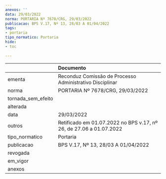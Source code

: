 ```yaml
---
anexos: ''
data: 29/03/2022
norma: PORTARIA Nº 7678/CRG, 29/03/2022
publicacao: BPS V.17, Nº 13, 28/03 A 01/04/2022
tags:
- portaria
tipo_normatico: Portaria
hide: 
- toc 
 
---
```


|                    | Documento                                                          |
|:-------------------|:-------------------------------------------------------------------|
| ementa             | Reconduz Comissão de Processo Administrativo Disciplinar           |
| norma              | PORTARIA Nº 7678/CRG, 29/03/2022                                   |
| tornada_sem_efeito |                                                                    |
| alterada           |                                                                    |
| data               | 29/03/2022                                                         |
| outros             | Retificado em 01.07.2022 no BPS v.17, nº 26, de 27.06 a 01.07.2022 |
| tipo_normatico     | Portaria                                                           |
| publicacao         | BPS V.17, Nº 13, 28/03 A 01/04/2022                                |
| revogada           |                                                                    |
| em_vigor           |                                                                    |
| anexos             |                                                                    |